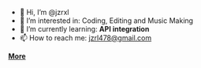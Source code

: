 <p align="center">

- 👋 Hi, I’m @jzrxl
- 👀 I’m interested in: Coding, Editing and Music Making
- 🌱 I’m currently learning: **API integration**
- 📫 How to reach me: jzrl478@gmail.com


<a href="https://dhjzrl.carrd.co/">**More**</a>
<!---
jzrxl/jzrxl is a ✨ special ✨ repository because its `README.md` (this file) appears on your GitHub profile.
You can click the Preview link to take a look at your changes.
--->

 </p>